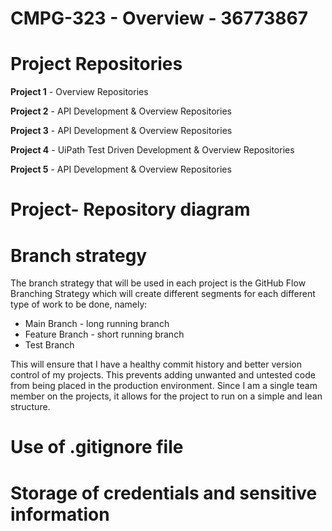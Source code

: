 # CMPG-323 - Overview - 36773867

# Project Repositories

  **Project 1**  - Overview Repositories
  
  **Project 2** - API Development & Overview Repositories
  
  **Project 3** - API Development & Overview Repositories
  
  **Project 4** - UiPath Test Driven Development & Overview Repositories
  
  **Project 5** - API Development & Overview Repositories
  

# Project- Repository diagram

# Branch strategy

The branch strategy that will be used in each project is the GitHub Flow Branching Strategy which will create different segments for each different type of work to be done, namely:

* Main Branch - long running branch 
* Feature Branch - short running branch
* Test Branch

This will ensure that I have a healthy commit history and better version control of my projects. This prevents adding unwanted and untested code from being placed in the production environment.  Since I am a single team member on the projects, it allows for the project to run on a simple and lean structure.


# Use of .gitignore file




# Storage of credentials and sensitive information
